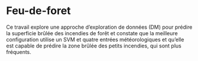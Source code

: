 # Feu-de-foret
Ce travail explore une approche d’exploration de données (DM) pour prédire la superficie brûlée des incendies de forêt et constate que la meilleure configuration utilise un SVM et quatre entrées météorologiques et qu’elle est capable de prédire la zone brûlée des petits incendies, qui sont plus fréquents.
